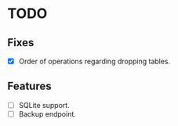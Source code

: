 # TODO

## Fixes

- [x] Order of operations regarding dropping tables.

## Features

- [ ] SQLite support.
- [ ] Backup endpoint.
